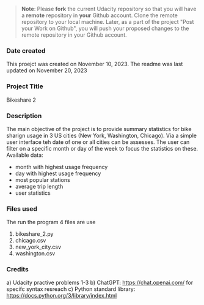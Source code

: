 >**Note**: Please **fork** the current Udacity repository so that you will have a **remote** repository in **your** Github account. Clone the remote repository to your local machine. Later, as a part of the project "Post your Work on Github", you will push your proposed changes to the remote repository in your Github account.

### Date created
This proejct was created on November 10, 2023. The readme was last updated on November 20, 2023

### Project Title
Bikeshare 2

### Description
The main objective of the project is to provide summary statistics for bike sharign usage in 3 US cities (New York, Washington, Chicago). 
Via a simple user interface teh date of one or all cities can be assesses. The user can filter on a specific month or day of the week to focus the statistics on these.
Available data:
- month with highest usage frequency
- day with highest usage frequency
- most popular stations
- average trip length
- user statistics

### Files used
The run the program 4 files are use
1) bikeshare_2.py
2) chicago.csv
3) new_york_city.csv
4) washington.csv

### Credits
a) Udacity practive problems 1-3
b) ChatGPT: https://chat.openai.com/   for specifc syntax resreach
c) Python standard library: https://docs.python.org/3/library/index.html

